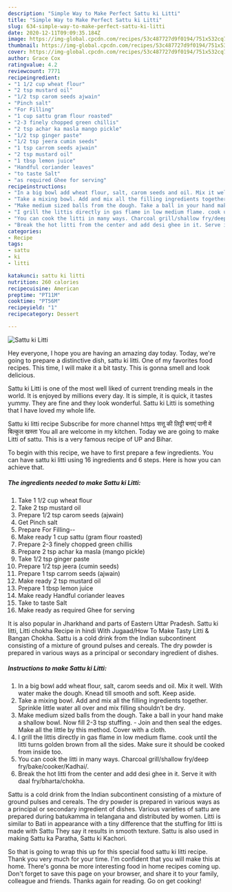 ```yaml
---
description: "Simple Way to Make Perfect Sattu ki Litti"
title: "Simple Way to Make Perfect Sattu ki Litti"
slug: 634-simple-way-to-make-perfect-sattu-ki-litti
date: 2020-12-11T09:09:35.184Z
image: https://img-global.cpcdn.com/recipes/53c487727d9f0194/751x532cq70/sattu-ki-litti-recipe-main-photo.jpg
thumbnail: https://img-global.cpcdn.com/recipes/53c487727d9f0194/751x532cq70/sattu-ki-litti-recipe-main-photo.jpg
cover: https://img-global.cpcdn.com/recipes/53c487727d9f0194/751x532cq70/sattu-ki-litti-recipe-main-photo.jpg
author: Grace Cox
ratingvalue: 4.2
reviewcount: 7771
recipeingredient:
- "1 1/2 cup wheat flour"
- "2 tsp mustard oil"
- "1/2 tsp carom seeds ajwain"
- "Pinch salt"
- "For Filling"
- "1 cup sattu gram flour roasted"
- "2-3 finely chopped green chillis"
- "2 tsp achar ka masla mango pickle"
- "1/2 tsp ginger paste"
- "1/2 tsp jeera cumin seeds"
- "1 tsp carrom seeds ajwain"
- "2 tsp mustard oil"
- "1 tbsp lemon juice"
- "Handful coriander leaves"
- "to taste Salt"
- "as required Ghee for serving"
recipeinstructions:
- "In a big bowl add wheat flour, salt, carom seeds and oil. Mix it well. With water make the dough. Knead till smooth and soft. Keep aside."
- "Take a mixing bowl. Add and mix all the filling ingredients together. Sprinkle little water all over and mix filling shouldn’t be dry."
- "Make medium sized balls from the dough. Take a ball in your hand make a shallow bowl. Now fill 2-3 tsp stuffing.  Join and then seal the edges. Make all the little by this method. Cover with a cloth."
- "I grill the littis directly in gas flame in low medium flame. cook until the litti turns golden brown from all the sides. Make sure it should be cooked from inside too."
- "You can cook the litti in many ways. Charcoal grill/shallow fry/deep fry/bake/cooker/Kadhai/."
- "Break the hot litti from the center and add desi ghee in it. Serve it with daal fry/bharta/chokha."
categories:
- Recipe
tags:
- sattu
- ki
- litti

katakunci: sattu ki litti 
nutrition: 260 calories
recipecuisine: American
preptime: "PT11M"
cooktime: "PT56M"
recipeyield: "1"
recipecategory: Dessert

---
```



![Sattu ki Litti](https://img-global.cpcdn.com/recipes/53c487727d9f0194/751x532cq70/sattu-ki-litti-recipe-main-photo.jpg)

Hey everyone, I hope you are having an amazing day today. Today, we're going to prepare a distinctive dish, sattu ki litti. One of my favorites food recipes. This time, I will make it a bit tasty. This is gonna smell and look delicious.

Sattu ki Litti is one of the most well liked of current trending meals in the world. It is enjoyed by millions every day. It is simple, it is quick, it tastes yummy. They are fine and they look wonderful. Sattu ki Litti is something that I have loved my whole life.

Sattu ki litti recipe Subscribe for more channel https सत्तू की लिट्टी बनाएं पानी में बिल्कुल खस्ता You all are welcome in my kitchen. Today we are going to make Litti of sattu. This is a very famous recipe of UP and Bihar.


To begin with this recipe, we have to first prepare a few ingredients. You can have sattu ki litti using 16 ingredients and 6 steps. Here is how you can achieve that.

<!--inarticleads1-->

##### The ingredients needed to make Sattu ki Litti:

1. Take 1 1/2 cup wheat flour
1. Take 2 tsp mustard oil
1. Prepare 1/2 tsp carom seeds (ajwain)
1. Get Pinch salt
1. Prepare For Filling--
1. Make ready 1 cup sattu (gram flour roasted)
1. Prepare 2-3 finely chopped green chillis
1. Prepare 2 tsp achar ka masla (mango pickle)
1. Take 1/2 tsp ginger paste
1. Prepare 1/2 tsp jeera (cumin seeds)
1. Prepare 1 tsp carrom seeds (ajwain)
1. Make ready 2 tsp mustard oil
1. Prepare 1 tbsp lemon juice
1. Make ready Handful coriander leaves
1. Take to taste Salt
1. Make ready as required Ghee for serving


It is also popular in Jharkhand and parts of Eastern Uttar Pradesh. Sattu ki litti, Litti chokha Recipe in hindi With Jugaad/How To Make Tasty Litti &amp; Bangan Chokha. Sattu is a cold drink from the Indian subcontinent consisting of a mixture of ground pulses and cereals. The dry powder is prepared in various ways as a principal or secondary ingredient of dishes. 

<!--inarticleads2-->

##### Instructions to make Sattu ki Litti:

1. In a big bowl add wheat flour, salt, carom seeds and oil. Mix it well. With water make the dough. Knead till smooth and soft. Keep aside.
1. Take a mixing bowl. Add and mix all the filling ingredients together. Sprinkle little water all over and mix filling shouldn’t be dry.
1. Make medium sized balls from the dough. Take a ball in your hand make a shallow bowl. Now fill 2-3 tsp stuffing.  - Join and then seal the edges. Make all the little by this method. Cover with a cloth.
1. I grill the littis directly in gas flame in low medium flame. cook until the litti turns golden brown from all the sides. Make sure it should be cooked from inside too.
1. You can cook the litti in many ways. Charcoal grill/shallow fry/deep fry/bake/cooker/Kadhai/.
1. Break the hot litti from the center and add desi ghee in it. Serve it with daal fry/bharta/chokha.


Sattu is a cold drink from the Indian subcontinent consisting of a mixture of ground pulses and cereals. The dry powder is prepared in various ways as a principal or secondary ingredient of dishes. Various varieties of sattu are prepared during batukamma in telangana and distributed by women. Litti is similar to Bati in appearance with a tiny difference that the stuffing for litti is made with Sattu They say it results in smooth texture. Sattu is also used in making Sattu ka Paratha, Sattu ki Kachori. 

So that is going to wrap this up for this special food sattu ki litti recipe. Thank you very much for your time. I'm confident that you will make this at home. There's gonna be more interesting food in home recipes coming up. Don't forget to save this page on your browser, and share it to your family, colleague and friends. Thanks again for reading. Go on get cooking!
